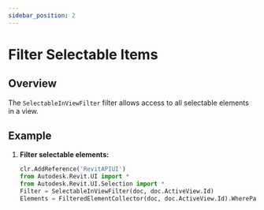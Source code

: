 ```yaml
---
sidebar_position: 2
---
```


# Filter Selectable Items

## Overview
The `SelectableInViewFilter` filter allows access to all selectable elements in a view.

## Example
1. **Filter selectable elements:**
    ```python
    clr.AddReference('RevitAPIUI')
    from Autodesk.Revit.UI import *
    from Autodesk.Revit.UI.Selection import *
    Filter = SelectableInViewFilter(doc, doc.ActiveView.Id)
    Elements = FilteredElementCollector(doc, doc.ActiveView.Id).WherePasses(Filter).ToElements()
    ```
